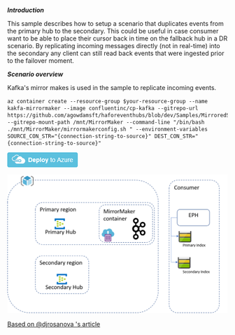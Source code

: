 ***Introduction***

This sample describes how to setup a scenario that duplicates events from the primary hub to the secondary. This could be useful in case consumer want to be able to place their cursor back in time on the fallback hub in a DR scenario. By replicating incoming messages directly (not in real-time) into the secondary any client can still read back events that were ingested prior to the failover moment.

***Scenario overview***

Kafka's mirror makes is used in the sample to replicate incoming events. 

```
az container create --resource-group $your-resource-group --name kakfa-mirrormaker --image confluentinc/cp-kafka --gitrepo-url https://github.com/agowdamsft/haforeventhubs/blob/dev/Samples/MirroredSecondary --gitrepo-mount-path /mnt/MirrorMaker --command-line "/bin/bash ./mnt/MirrorMaker/mirrormakerconfig.sh " --environment-variables SOURCE_CON_STR="{connection-string-to-source}" DEST_CON_STR="{connection-string-to-source}"
```

<a href="https://portal.azure.com/#create/Microsoft.Template/uri/https%3A%2F%2Fgithub.com%2Fagowdamsft%2Fhaforeventhubs%2Fblob%2Fdev%2FSamples%2FMirroredSecondary%2Ftemplate.json" target="_blank">
    <img src="https://raw.githubusercontent.com/Azure/azure-quickstart-templates/master/1-CONTRIBUTION-GUIDE/images/deploytoazure.png"/>
</a>

![alt text](https://github.com/agowdamsft/haforeventhubs/blob/dev/Samples/MirroredSecondary/Overview.png "Overview")



[Based on @djrosanova 's article](https://github.com/djrosanova/EventHubsMirrorMaker)